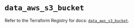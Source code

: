 # `data_aws_s3_bucket`

Refer to the Terraform Registry for docs: [`data_aws_s3_bucket`](https://registry.terraform.io/providers/hashicorp/aws/4.54.0/docs/data-sources/s3_bucket).
